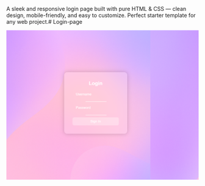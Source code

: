 A sleek and responsive login page built with pure HTML & CSS — clean design, mobile-friendly, and easy to customize. Perfect starter template for any web project.# Login-page

![image alt](https://github.com/alok-singh-2/Login-page/blob/main/Screenshot%202025-08-15%20012407.png?raw=true)
